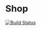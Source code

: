 # Shop

[![Build Status](http://build.ttaylorr.com:8080/job/Shop/badge/icon)](http://build.ttaylorr.com:8080/job/Shop/)
